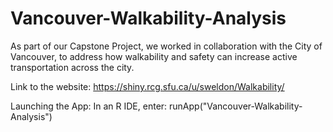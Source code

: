 # Vancouver-Walkability-Analysis

As part of our Capstone Project, we worked in collaboration with the City of Vancouver, to address how walkability and safety can increase active transportation across the city. 


Link to the website: 
https://shiny.rcg.sfu.ca/u/sweldon/Walkability/

Launching the App:
In an R IDE, enter: runApp("Vancouver-Walkability-Analysis")
